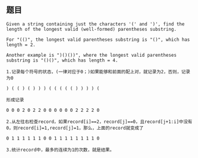 ## 题目
    Given a string containing just the characters '(' and ')', find the length of the longest valid (well-formed) parentheses substring.

    For "(()", the longest valid parentheses substring is "()", which has length = 2.

    Another example is ")()())", where the longest valid parentheses substring is "()()", which has length = 4.

    1.记录每个符号的状态，(一律对应于0；)如果能够和前面的配上对，就记录为2，否则，记录为0

    ) ( ( ) ( ) ) ) ( ( ( ( ( ) ) ) ) (

    形成记录

    0 0 0 2 0 2 2 0 0 0 0 0 0 2 2 2 2 0

    2.从左往右检查record，如果record[i]==2，record[j]==0，且record[j+1:i]中没有0，则record[i]=1,record[j]=1，那么，上面的record就变成了

    0 1 1 1 1 1 1 0 0 1 1 1 1 1 1 1 1 0

    3.统计record中，最多的连续为1的次数，就是结果。